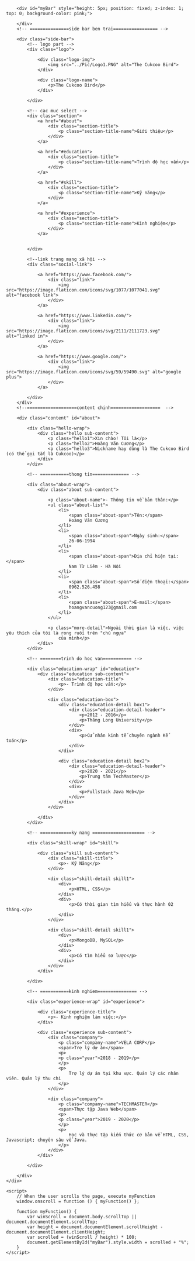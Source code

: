 <!DOCTYPE html>
<html lang="en">

<head>
    <meta charset="UTF-8">
    <meta name="viewport" content="width=device-width, initial-scale=1.0">
    <title>My portfolio</title>
    <link rel="shortcut icon" href="../Pic/Logo1.PNG" type="image/x-icon">
    <link rel="stylesheet" href="../CSS/FinalExam.css">
</head>

<body>
    <div class="container">

        <div id="myBar" style="height: 5px; position: fixed; z-index: 1; top: 0; background-color: pink;">

        </div>
        <!-- ===============side bar ben trai================= -->

        <div class="side-bar">
            <!-- logo part -->
            <div class="logo">

                <div class="logo-img">
                    <img src="../Pic/Logo1.PNG" alt="The Cukcoo Bird">
                </div>

                <div class="logo-name">
                    <p>The Cukcoo Bird</p>
                </div>

            </div>

            <!-- cac muc select -->
            <div class="section">
                <a href="#about">
                    <div class="section-title">
                        <p class="section-title-name">Giới thiệu</p>
                    </div>
                </a>

                <a href="#education">
                    <div class="section-title">
                        <p class="section-title-name">Trình độ học vấn</p>
                    </div>
                </a>

                <a href="#skill">
                    <div class="section-title">
                        <p class="section-title-name">Kỹ năng</p>
                    </div>
                </a>

                <a href="#experience">
                    <div class="section-title">
                        <p class="section-title-name">Kinh nghiệm</p>
                    </div>
                </a>


            </div>

            <!--link trang mạng xã hội -->
            <div class="social-link">

                <a href="https://www.facebook.com/">
                    <div class="link">
                        <img src="https://image.flaticon.com/icons/svg/1077/1077041.svg" alt="facebook link">
                    </div>
                </a>

                <a href="https://www.linkedin.com/">
                    <div class="link">
                        <img src="https://image.flaticon.com/icons/svg/2111/2111723.svg" alt="linked in">
                    </div>
                </a>

                <a href="https://www.google.com/">
                    <div class="link">
                        <img src="https://image.flaticon.com/icons/svg/59/59490.svg" alt="google plus">
                    </div>
                </a>

            </div>
        </div>
        <!--===================content chinh===================  -->

        <div class="content" id="about">

            <div class="hello-wrap">
                <div class="hello sub-content">
                    <p class="hello1">Xin chào! Tôi là</p>
                    <p class="hello2">Hoàng Văn Cương</p>
                    <p class="hello3">Nickname hay dùng là The Cukcoo Bird (có thể gọi tắt là Cukcoo)</p>
                </div>
            </div>

            <!-- ===========thong tin============== -->

            <div class="about-wrap">
                <div class="about sub-content">

                    <p class="about-name">- Thông tin về bản thân:</p>
                    <ul class="about-list">
                        <li>
                            <span class="about-span">Tên:</span>
                            Hoàng Văn Cương
                        </li>
                        <li>
                            <span class="about-span">Ngày sinh:</span>
                            26-06-1994
                        </li>
                        <li>
                            <span class="about-span">Địa chỉ hiện tại:</span>
                            Nam Từ Liêm - Hà Nội
                        </li>
                        <li>
                            <span class="about-span">Số điện thoại:</span>
                            0962.526.458
                        </li>
                        <li>
                            <span class="about-span">E-mail:</span>
                            hoangvancuong123@gmail.com
                        </li>
                    </ul>

                    <p class="more-detail">Ngoài thời gian là việc, việc yêu thích của tôi là rong ruổi trên "chú ngựa"
                        của mình</p>
                </div>
            </div>

            <!-- ========trinh do hoc van=========== -->

            <div class="education-wrap" id="education">
                <div class="education sub-content">
                    <div class="education-title">
                        <p>- Trình độ học vấn:</p>
                    </div>

                    <div class="education-box">
                        <div class="education-detail box1">
                            <div class="education-detail-header">
                                <p>2012 - 2016</p>
                                <p>Thăng Long University</p>
                            </div>
                            <div>
                                <p>Cử nhân kinh tế chuyên ngành Kế toán</p>
                            </div>
                        </div>

                        <div class="education-detail box2">
                            <div class="education-detail-header">
                                <p>2020 - 2021</p>
                                <p>Trung tâm TechMaster</p>
                            </div>
                            <div>
                                <p>Fullstack Java Web</p>
                            </div>
                        </div>
                    </div>

                </div>
            </div>

            <!-- ============ky nang ==================== -->

            <div class="skill-wrap" id="skill">

                <div class="skill sub-content">
                    <div class="skill-title">
                        <p>- Kỹ Năng</p>
                    </div>

                    <div class="skill-detail skill1">
                        <div>
                            <p>HTML, CSS</p>
                        </div>
                        <div>
                            <p>Có thời gian tìm hiểu và thực hành 02 tháng.</p>
                        </div>
                    </div>

                    <div class="skill-detail skill1">
                        <div>
                            <p>MongoDB, MySQL</p>
                        </div>
                        <div>
                            <p>Có tìm hiểu sơ lược</p>
                        </div>
                    </div>
                </div>

            </div>

            <!-- ===========kinh nghiem=============== -->

            <div class="experience-wrap" id="experience">

                <div class="experience-title">
                    <p>- Kinh nghiệm làm việc:</p>
                </div>

                <div class="experience sub-content">
                    <div class="company">
                        <p class="company-name">VELA CORP</p>
                        <span>Trợ lý dự án</span>
                        <p>
                        <p class="year">2018 - 2019</p>
                        </p>
                        <p>
                            Trợ lý dự án tại khu vực. Quản lý các nhân viên. Quản lý thu chi
                        </p>
                    </div>

                    <div class="company">
                        <p class="company-name">TECHMASTER</p>
                        <span>Thực tập Java Web</span>
                        <p>
                        <p class="year">2019 - 2020</p>
                        </p>
                        <p>
                            Học và thực tập kiến thức cơ bản về HTML, CSS, Javascript; chuyên sâu về Java.
                        </p>
                    </div>
                </div>

            </div>

        </div>
    </div>

    <script>
        // When the user scrolls the page, execute myFunction 
        window.onscroll = function () { myFunction() };

        function myFunction() {
            var winScroll = document.body.scrollTop || document.documentElement.scrollTop;
            var height = document.documentElement.scrollHeight - document.documentElement.clientHeight;
            var scrolled = (winScroll / height) * 100;
            document.getElementById("myBar").style.width = scrolled + "%";
        }
    </script>
</body>

</html>